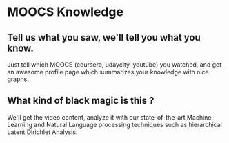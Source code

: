 MOOCS Knowledge
===============

Tell us what you saw, we'll tell you what you know.
---------------------------------------------------

Just tell which MOOCS (coursera, udaycity, youtube) you watched, and get an awesome profile page which summarizes your knowledge with nice graphs.

What kind of black magic is this ?
----------------------------------

We'll get the video content, analyze it with our state-of-the-art Machine Learning and Natural Language processing techniques such as hierarchical Latent Dirichlet Analysis.

